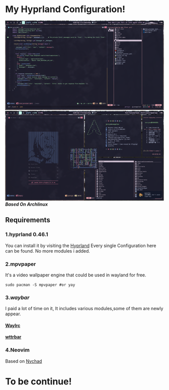 # My Hyprland Configuration!
![image](Preview.png)
![image](Preview_2.png)
***Based On Archlinux***
## Requirements
### 1.hyprland 0.46.1 
You can install it by visiting the [Hyprland](https://hyprland.org)
Every single Configuration here can be found.
No more modules i added.
### 2.mpvpaper
It's a video wallpaper engine that could be used in wayland for free.
```
sudo pacman -S mpvpaper #or yay
```

### 3.***waybar***
I paid a lot of time on it,
It includes various modules,some of them are newly appear.
#### [Waylrc](https://github.com/hafeoz/waylrc)
#### [wttrbar](https://github.com/bjesus/wttrbar)

### 4.Neovim
Based on [Nvchad](https://github.com/NvChad/NvChad)

# To be continue!
